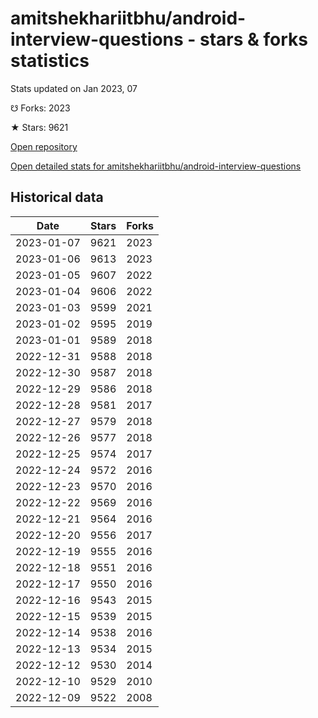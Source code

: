 # amitshekhariitbhu/android-interview-questions - stars & forks statistics

Stats updated on Jan 2023, 07

☋ Forks: 2023

★ Stars: 9621

[Open repository](https://github.com/amitshekhariitbhu/android-interview-questions)

[Open detailed stats for amitshekhariitbhu/android-interview-questions](https://reviewgithub.com/rep/amitshekhariitbhu/android-interview-questions)

## Historical data
| Date | Stars | Forks |
|------|-------|-------|
| 2023-01-07 | 9621 | 2023 | 
| 2023-01-06 | 9613 | 2023 | 
| 2023-01-05 | 9607 | 2022 | 
| 2023-01-04 | 9606 | 2022 | 
| 2023-01-03 | 9599 | 2021 | 
| 2023-01-02 | 9595 | 2019 | 
| 2023-01-01 | 9589 | 2018 | 
| 2022-12-31 | 9588 | 2018 | 
| 2022-12-30 | 9587 | 2018 | 
| 2022-12-29 | 9586 | 2018 | 
| 2022-12-28 | 9581 | 2017 | 
| 2022-12-27 | 9579 | 2018 | 
| 2022-12-26 | 9577 | 2018 | 
| 2022-12-25 | 9574 | 2017 | 
| 2022-12-24 | 9572 | 2016 | 
| 2022-12-23 | 9570 | 2016 | 
| 2022-12-22 | 9569 | 2016 | 
| 2022-12-21 | 9564 | 2016 | 
| 2022-12-20 | 9556 | 2017 | 
| 2022-12-19 | 9555 | 2016 | 
| 2022-12-18 | 9551 | 2016 | 
| 2022-12-17 | 9550 | 2016 | 
| 2022-12-16 | 9543 | 2015 | 
| 2022-12-15 | 9539 | 2015 | 
| 2022-12-14 | 9538 | 2016 | 
| 2022-12-13 | 9534 | 2015 | 
| 2022-12-12 | 9530 | 2014 | 
| 2022-12-10 | 9529 | 2010 | 
| 2022-12-09 | 9522 | 2008 | 

